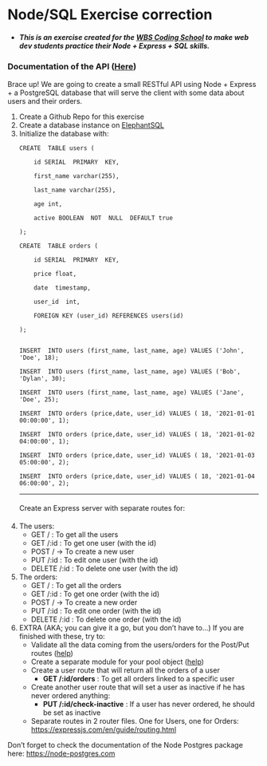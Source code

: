 # Node/SQL Exercise correction

- ##### This is an exercise created for the [WBS Coding School](https://www.wbscodingschool.com/) to make web dev students practice their **Node + Express + SQL** skills.

### Documentation of the API ([Here](https://documenter.getpostman.com/view/14782056/TzecBQSt))

<span style="font-weight: 400;">Brace up! We are going to create a small RESTful API using Node + Express + a PostgreSQL database that will serve the client with some data about users and their orders.</span>

<ol>
 	<li style="font-weight: 400;" aria-level="1"><span style="font-weight: 400;">Create a Github Repo for this exercise</span></li>
 	<li style="font-weight: 400;" aria-level="1"><span style="font-weight: 400;">Create a database  instance on </span><a href="https://www.elephantsql.com/"><span style="font-weight: 400;">ElephantSQL</span></a><span style="font-weight: 400;">  </span></li>
 	<li style="font-weight: 400;" aria-level="1"><span style="font-weight: 400;">Initialize the database with: </span>

```
CREATE  TABLE users (

	id SERIAL  PRIMARY  KEY,

	first_name varchar(255),

	last_name varchar(255),

	age int,

	active BOOLEAN  NOT  NULL  DEFAULT true

);
```

```
CREATE  TABLE orders (

	id SERIAL  PRIMARY  KEY,

	price float,

	date  timestamp,

	user_id  int,

	FOREIGN KEY (user_id) REFERENCES users(id)

);
```

```

INSERT  INTO users (first_name, last_name, age) VALUES ('John', 'Doe', 18);

INSERT  INTO users (first_name, last_name, age) VALUES ('Bob', 'Dylan', 30);

INSERT  INTO users (first_name, last_name, age) VALUES ('Jane', 'Doe', 25);

INSERT  INTO orders (price,date, user_id) VALUES ( 18, '2021-01-01 00:00:00', 1);

INSERT  INTO orders (price,date, user_id) VALUES ( 18, '2021-01-02 04:00:00', 1);

INSERT  INTO orders (price,date, user_id) VALUES ( 18, '2021-01-03 05:00:00', 2);

INSERT  INTO orders (price,date, user_id) VALUES ( 18, '2021-01-04 06:00:00', 2);
```

---

</li>
 	<h4 style="font-weight: 400;" aria-level="1"><span style="font-weight: 400;">Create an Express server with separate routes for:</span>
 	</h4>
 	<li><span style="font-weight: 400;">The users:</span>
<ul>
 	<li style="font-weight: 400;" aria-level="1"><span style="font-weight: 400;">GET  /  : To get all the users </span></li>
 	<li style="font-weight: 400;" aria-level="1"><span style="font-weight: 400;">GET  /:id :  To get one user (with the id) </span></li>
 	<li style="font-weight: 400;" aria-level="1"><span style="font-weight: 400;">POST / -&gt; To create a new user </span></li>
 	<li style="font-weight: 400;" aria-level="1"><span style="font-weight: 400;">PUT /:id  :  To edit one user (with the id) </span></li>
 	<li style="font-weight: 400;" aria-level="1"><span style="font-weight: 400;">DELETE  /:id : To delete one user (with the id)</span></li>
</ul>
</li>
 	<li style="font-weight: 400;" aria-level="1">The orders:
<ul>
 	<li style="font-weight: 400;" aria-level="1"><span style="font-weight: 400;">GET  /  : To get all the orders </span></li>
 	<li style="font-weight: 400;" aria-level="1"><span style="font-weight: 400;">GET  /:id :  To get one order (with the id) </span></li>
 	<li style="font-weight: 400;" aria-level="1"><span style="font-weight: 400;">POST / -&gt; To create a new order</span></li>
 	<li style="font-weight: 400;" aria-level="1"><span style="font-weight: 400;">PUT /:id  :  To edit one order (with the id) </span></li>
 	<li style="font-weight: 400;" aria-level="1"><span style="font-weight: 400;">DELETE  /:id : To delete one order (with the id) </span></li>
</ul>
</li>
 	<li><span style="font-weight: 400;">EXTRA (AKA; you can give it a go, but you don’t have to...) If you are finished with these, try to:</span>
<ul>
 	<li aria-level="1">Validate all the data coming from the users/orders for the Post/Put routes (<a href="https://express-validator.github.io/docs/index.html">help</a>)</li>
 	<li aria-level="1"> Create a separate module for your pool object (<a href="https://node-postgres.com/guides/async-express">help</a>)</li>
 	<li aria-level="1">Create a user route that will return all the orders of a user
<ul>
 	<li aria-level="1"><b>GET /:id/orders</b> : To get all orders linked to a specific user</li>
</ul>
</li>
 	<li aria-level="1">Create another user route that will set a user as inactive if he has never ordered anything:
<ul>
 	<li aria-level="1"><b>PUT /:id/check-inactive</b> : If a user has never ordered, he should be set as inactive</li>
</ul>
</li>
 	<li aria-level="1"> Separate routes in 2 router files. One for Users, one for Orders: <a href="https://expressjs.com/en/guide/routing.html">https://expressjs.com/en/guide/routing.html</a></li>
</ul>
</li>
</ol>
<span style="font-weight: 400;">Don’t forget to check the documentation of the Node Postgres package here: </span><a href="https://node-postgres.com/features/connecting#Environment%20variables"><span style="font-weight: 400;">https://node-postgres.com</span></a>
